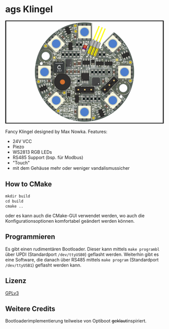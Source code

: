 # ags Klingel

![PCB-front-view](electrical_CAD/AGS_Klingel_V2-1_front.png)

Fancy Klingel designed by Max Nowka.
Features:
- 24V VCC
- Piezo
- WS2813 RGB LEDs
- RS485 Support (bsp. für Modbus)
- "Touch"
- mit dem Gehäuse mehr oder weniger vandalismussicher

## How to CMake

```
mkdir build
cd build
cmake ..
```

oder es kann auch die CMake-GUI verwendet werden, wo auch die Konfigurationsoptionen komfortabel geändert werden können.

## Programmieren

Es gibt einen rudimentären Bootloader. Dieser kann mittels `make programbl` über UPDI (Standardport `/dev/ttyUSB0`) geflasht werden.
Weiterhin gibt es eine Software, die danach über RS485 mittels `make program` (Standardport `/dev/ttyUSB1`) geflasht werden kann.

## Lizenz

[GPLv3](COPYING)

## Weitere Credits

Bootloaderimplementierung teilweise von Optiboot ~~geklaut~~inspiriert.
